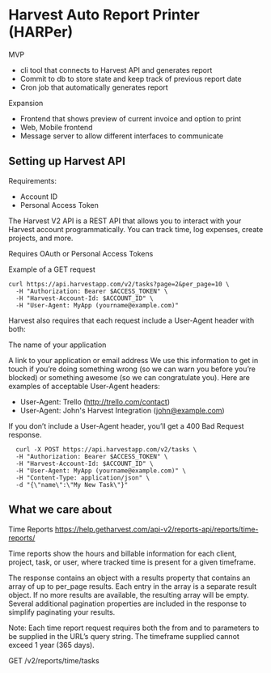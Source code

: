 # Harvest Auto Report Printer (HARPer)

MVP

- cli tool that connects to Harvest API and generates report
- Commit to db to store state and keep track of previous report date
- Cron job that automatically generates report

Expansion

- Frontend that shows preview of current invoice and option to print
- Web, Mobile frontend
- Message server to allow different interfaces to communicate


## Setting up Harvest API

Requirements: 

- Account ID
- Personal Access Token 

The Harvest V2 API is a REST API that allows you to interact with your 
Harvest account programmatically. You can track time, log expenses, create projects, and more.

Requires OAuth or Personal Access Tokens

Example of a GET request

```
curl https://api.harvestapp.com/v2/tasks?page=2&per_page=10 \
  -H "Authorization: Bearer $ACCESS_TOKEN" \
  -H "Harvest-Account-Id: $ACCOUNT_ID" \
  -H "User-Agent: MyApp (yourname@example.com)"
```

Harvest also requires that each request include a User-Agent header with both:

The name of your application

A link to your application or email address
We use this information to get in touch if you’re doing something wrong (so we can warn you before you’re blocked) or something awesome (so we can congratulate you). Here are examples of acceptable User-Agent headers:

- User-Agent: Trello (http://trello.com/contact)
- User-Agent: John's Harvest Integration (john@example.com)

If you don’t include a User-Agent header, you’ll get a 400 Bad Request response.

```
  curl -X POST https://api.harvestapp.com/v2/tasks \
  -H "Authorization: Bearer $ACCESS_TOKEN" \
  -H "Harvest-Account-Id: $ACCOUNT_ID" \
  -H "User-Agent: MyApp (yourname@example.com)" \
  -H "Content-Type: application/json" \
  -d "{\"name\":\"My New Task\"}"
```

## What we care about

Time Reports https://help.getharvest.com/api-v2/reports-api/reports/time-reports/

Time reports show the hours and billable information for each client, project, 
task, or user, where tracked time is present for a given timeframe.

The response contains an object with a results property that contains an array of 
up to per_page results. Each entry in the array is a separate result object. If no 
more results are available, the resulting array will be empty. 
Several additional pagination properties are included in the response to simplify paginating your results.

Note: Each time report request requires both the from and to parameters to be supplied 
in the URL’s query string. The timeframe supplied cannot exceed 1 year (365 days).

GET /v2/reports/time/tasks
